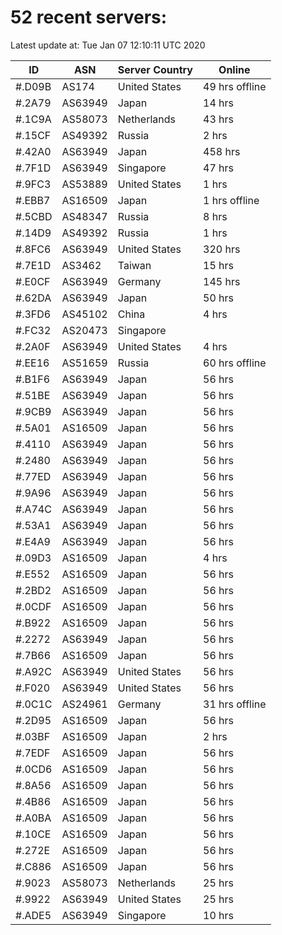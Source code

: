 # 52 recent servers:

Latest update at: Tue Jan 07 12:10:11 UTC 2020

| ID | ASN | Server Country | Online |
| -- | --- | -------------- | ------ |
| #.D09B | AS174 | United States | 49 hrs offline |
| #.2A79 | AS63949 | Japan | 14 hrs |
| #.1C9A | AS58073 | Netherlands | 43 hrs |
| #.15CF | AS49392 | Russia | 2 hrs |
| #.42A0 | AS63949 | Japan | 458 hrs |
| #.7F1D | AS63949 | Singapore | 47 hrs |
| #.9FC3 | AS53889 | United States | 1 hrs |
| #.EBB7 | AS16509 | Japan | 1 hrs offline |
| #.5CBD | AS48347 | Russia | 8 hrs |
| #.14D9 | AS49392 | Russia | 1 hrs |
| #.8FC6 | AS63949 | United States | 320 hrs |
| #.7E1D | AS3462 | Taiwan | 15 hrs |
| #.E0CF | AS63949 | Germany | 145 hrs |
| #.62DA | AS63949 | Japan | 50 hrs |
| #.3FD6 | AS45102 | China | 4 hrs |
| #.FC32 | AS20473 | Singapore | |
| #.2A0F | AS63949 | United States | 4 hrs |
| #.EE16 | AS51659 | Russia | 60 hrs offline |
| #.B1F6 | AS63949 | Japan | 56 hrs |
| #.51BE | AS63949 | Japan | 56 hrs |
| #.9CB9 | AS63949 | Japan | 56 hrs |
| #.5A01 | AS16509 | Japan | 56 hrs |
| #.4110 | AS63949 | Japan | 56 hrs |
| #.2480 | AS63949 | Japan | 56 hrs |
| #.77ED | AS63949 | Japan | 56 hrs |
| #.9A96 | AS63949 | Japan | 56 hrs |
| #.A74C | AS63949 | Japan | 56 hrs |
| #.53A1 | AS63949 | Japan | 56 hrs |
| #.E4A9 | AS63949 | Japan | 56 hrs |
| #.09D3 | AS16509 | Japan | 4 hrs |
| #.E552 | AS16509 | Japan | 56 hrs |
| #.2BD2 | AS16509 | Japan | 56 hrs |
| #.0CDF | AS16509 | Japan | 56 hrs |
| #.B922 | AS16509 | Japan | 56 hrs |
| #.2272 | AS63949 | Japan | 56 hrs |
| #.7B66 | AS16509 | Japan | 56 hrs |
| #.A92C | AS63949 | United States | 56 hrs |
| #.F020 | AS63949 | United States | 56 hrs |
| #.0C1C | AS24961 | Germany | 31 hrs offline |
| #.2D95 | AS16509 | Japan | 56 hrs |
| #.03BF | AS16509 | Japan | 2 hrs |
| #.7EDF | AS16509 | Japan | 56 hrs |
| #.0CD6 | AS16509 | Japan | 56 hrs |
| #.8A56 | AS16509 | Japan | 56 hrs |
| #.4B86 | AS16509 | Japan | 56 hrs |
| #.A0BA | AS16509 | Japan | 56 hrs |
| #.10CE | AS16509 | Japan | 56 hrs |
| #.272E | AS16509 | Japan | 56 hrs |
| #.C886 | AS16509 | Japan | 56 hrs |
| #.9023 | AS58073 | Netherlands | 25 hrs |
| #.9922 | AS63949 | United States | 25 hrs |
| #.ADE5 | AS63949 | Singapore | 10 hrs |

